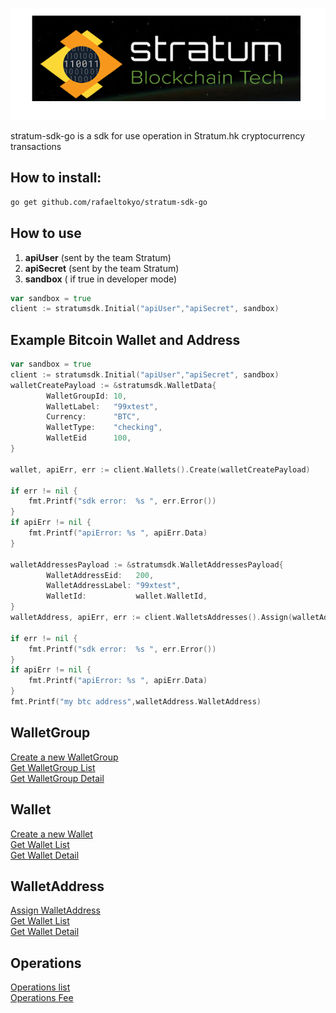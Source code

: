 

![Stratum.hk](stratum_go.png "Stratum.hk")

stratum-sdk-go is a sdk for use operation in Stratum.hk cryptocurrency transactions


## How to install:

``` bash
go get github.com/rafaeltokyo/stratum-sdk-go
```

## How to use

1. **apiUser** (sent by the team Stratum)
2. **apiSecret** (sent by the team Stratum)
3. **sandbox** ( if true in developer mode)

```go
var sandbox = true
client := stratumsdk.Initial("apiUser","apiSecret", sandbox)
```

## Example Bitcoin Wallet and Address

```go
var sandbox = true
client := stratumsdk.Initial("apiUser","apiSecret", sandbox)
walletCreatePayload := &stratumsdk.WalletData{
		WalletGroupId: 10,
		WalletLabel:   "99xtest",
		Currency:      "BTC",
		WalletType:    "checking",
        WalletEid      100,
}

wallet, apiErr, err := client.Wallets().Create(walletCreatePayload)

if err != nil {
	fmt.Printf("sdk error:  %s ", err.Error())
}
if apiErr != nil {
	fmt.Printf("apiError: %s ", apiErr.Data)
}

walletAddressesPayload := &stratumsdk.WalletAddressesPayload{
		WalletAddressEid:   200,
		WalletAddressLabel: "99xtest",
		WalletId:           wallet.WalletId,
}
walletAddress, apiErr, err := client.WalletsAddresses().Assign(walletAddressesPayload)

if err != nil {
	fmt.Printf("sdk error:  %s ", err.Error())
}
if apiErr != nil {
	fmt.Printf("apiError: %s ", apiErr.Data)
}
fmt.Printf("my btc address",walletAddress.WalletAddress)


```



## WalletGroup

[Create a new WalletGroup](https://github.com/rafaeltokyo/stratum-sdk-go/blob/master/docs/walletGroup/WalletGroup%20Create.md) <br />
[Get WalletGroup List](https://github.com/rafaeltokyo/stratum-sdk-go/blob/master/docs/walletGroup/WalletGroup%20List.md)<br />
[Get WalletGroup Detail](https://github.com/rafaeltokyo/stratum-sdk-go/blob/master/docs/walletGroup/WalletGroup%20Get.md)<br />

## Wallet

[Create a new Wallet](https://github.com/rafaeltokyo/stratum-sdk-go/blob/master/docs/wallet/Wallet%20Create.md) <br />
[Get Wallet List](https://github.com/rafaeltokyo/stratum-sdk-go/blob/master/docs/wallet/Wallet%20Get.md)<br />
[Get Wallet Detail](https://github.com/rafaeltokyo/stratum-sdk-go/blob/master/docs/wallet/Wallet%20List.md)<br />

## WalletAddress

[Assign WalletAddress](https://github.com/rafaeltokyo/stratum-sdk-go/blob/master/docs/walletAddress/WalletAddress%20Assign.md) <br />
[Get Wallet List](https://github.com/rafaeltokyo/stratum-sdk-go/blob/master/docs/walletAddress/WalletAddress%20List.md)<br />
[Get Wallet Detail](https://github.com/rafaeltokyo/stratum-sdk-go/blob/master/docs/walletAddress/WalletAddress%20List.md)<br />

## Operations

[Operations list](https://github.com/rafaeltokyo/stratum-sdk-go/blob/master/docs/operations/Operation%20List.md) <br />
[Operations Fee](https://github.com/rafaeltokyo/stratum-sdk-go/blob/master/docs/operations/Operation%20fee.md)<br />
